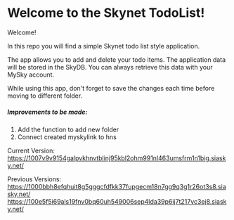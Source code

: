 # Welcome to the Skynet TodoList!

Welcome!

In this repo you will find a simple Skynet todo list style application.

The app allows you to add and delete your todo items. The application data will be stored in the SkyDB.
You can always retrieve this data with your MySky account. 

While using this app, don't forget to save the changes each time before moving to different folder.

##### Improvements to be made:
1) Add the function to add new folder
2) Connect created myskylink to hns  

Current Version:
https://1007v9v9154galpvkhnvtblinj95kbl2ohm991nl463umsfrm1n1big.siasky.net/

Previous Versions:
https://1000bbh8efqhuit8g5gggcfdfkk37fupgecm18n7gg9q3g1r26ot3s8.siasky.net/
https://100e5f5i69als19fnv0bq60uh549006sep4lda39p6ij7t217vc3ej8.siasky.net/